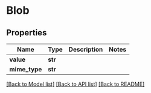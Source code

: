 # Blob

## Properties
Name | Type | Description | Notes
------------ | ------------- | ------------- | -------------
**value** | **str** |  | 
**mime_type** | **str** |  | 

[[Back to Model list]](../README.md#documentation-for-models) [[Back to API list]](../README.md#documentation-for-api-endpoints) [[Back to README]](../README.md)

